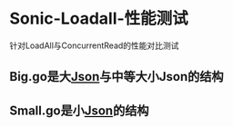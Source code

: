 # Sonic-Loadall-性能测试
针对LoadAll与ConcurrentRead的性能对比测试

## Big.go是大[Json](https://github.com/bytedance/sonic/blob/main/testdata/twitter.json)与中等大小Json的结构

## Small.go是小[Json](https://github.com/bytedance/sonic/blob/main/testdata/small.go)的结构
